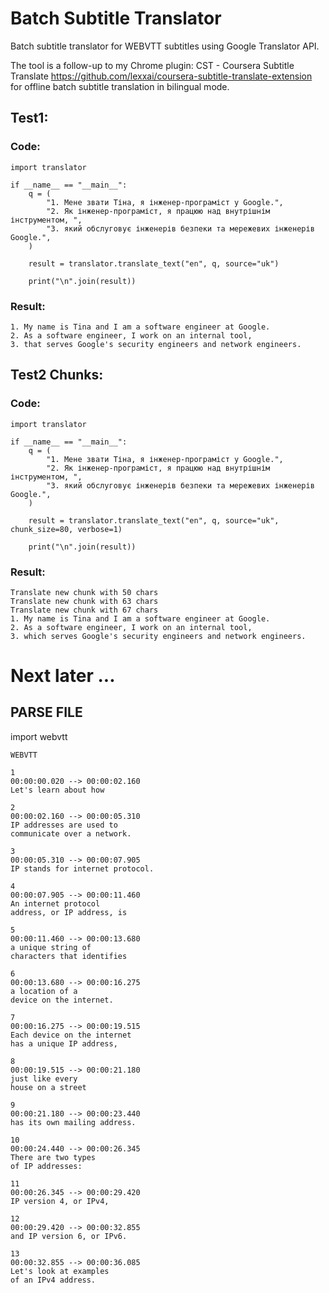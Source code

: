 # Batch Subtitle Translator

Batch subtitle translator for WEBVTT subtitles using Google Translator API.

The tool is a follow-up to my Chrome plugin: CST - Coursera Subtitle Translate
https://github.com/lexxai/coursera-subtitle-translate-extension
for offline batch subtitle translation in bilingual mode. 

## Test1:

### Code:

```
import translator

if __name__ == "__main__":
    q = (
        "1. Мене звати Тіна, я інженер-програміст у Google.",
        "2. Як інженер-програміст, я працюю над внутрішнім інструментом, ",
        "3. який обслуговує інженерів безпеки та мережевих інженерів Google.",
    )

    result = translator.translate_text("en", q, source="uk")

    print("\n".join(result))
```

### Result:

```
1. My name is Tina and I am a software engineer at Google.
2. As a software engineer, I work on an internal tool,
3. that serves Google's security engineers and network engineers.
```

## Test2 Chunks:

### Code:

```
import translator

if __name__ == "__main__":
    q = (
        "1. Мене звати Тіна, я інженер-програміст у Google.",
        "2. Як інженер-програміст, я працюю над внутрішнім інструментом, ",
        "3. який обслуговує інженерів безпеки та мережевих інженерів Google.",
    )

    result = translator.translate_text("en", q, source="uk", chunk_size=80, verbose=1)

    print("\n".join(result))
```

### Result:

```
Translate new chunk with 50 chars
Translate new chunk with 63 chars
Translate new chunk with 67 chars
1. My name is Tina and I am a software engineer at Google.
2. As a software engineer, I work on an internal tool,
3. which serves Google's security engineers and network engineers.
```

# Next later ... 
## PARSE FILE
import webvtt

```
WEBVTT

1
00:00:00.020 --> 00:00:02.160
Let's learn about how

2
00:00:02.160 --> 00:00:05.310
IP addresses are used to
communicate over a network.

3
00:00:05.310 --> 00:00:07.905
IP stands for internet protocol.

4
00:00:07.905 --> 00:00:11.460
An internet protocol
address, or IP address, is

5
00:00:11.460 --> 00:00:13.680
a unique string of
characters that identifies

6
00:00:13.680 --> 00:00:16.275
a location of a
device on the internet.

7
00:00:16.275 --> 00:00:19.515
Each device on the internet
has a unique IP address,

8
00:00:19.515 --> 00:00:21.180
just like every
house on a street

9
00:00:21.180 --> 00:00:23.440
has its own mailing address.

10
00:00:24.440 --> 00:00:26.345
There are two types
of IP addresses:

11
00:00:26.345 --> 00:00:29.420
IP version 4, or IPv4,

12
00:00:29.420 --> 00:00:32.855
and IP version 6, or IPv6.

13
00:00:32.855 --> 00:00:36.085
Let's look at examples
of an IPv4 address.

```
